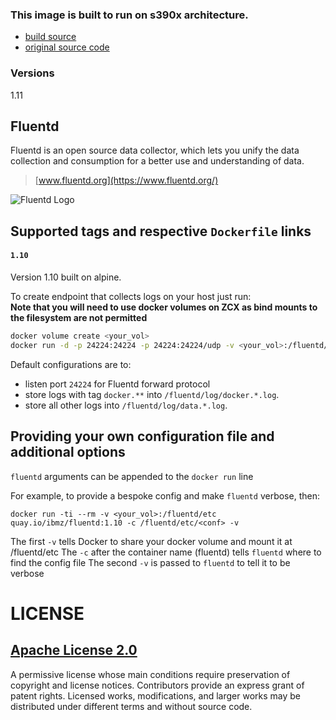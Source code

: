 ### This image is built to run on s390x architecture.
-    [build source](https://github.com/korpx-z/fluentd-s390x/tree/master)
-    [original source code](https://github.com/fluent/fluentd-docker-image)

### Versions
1.11

## Fluentd

Fluentd is an open source data collector, which lets you unify the data
collection and consumption for a better use and understanding of data.

> [www.fluentd.org](https://www.fluentd.org/)

![Fluentd Logo](https://www.fluentd.org/assets/img/miscellany/fluentd-logo.png)

## Supported tags and respective `Dockerfile` links

#### `1.10`

Version 1.10 built on alpine.


To create endpoint that collects logs on your host just run: <br />
**Note that you will need to use docker volumes on ZCX as bind mounts to the filesystem are not permitted**

```bash
docker volume create <your_vol>
docker run -d -p 24224:24224 -p 24224:24224/udp -v <your_vol>:/fluentd/log quay.io/ibm/fluentd:1.10
```

Default configurations are to:

- listen port `24224` for Fluentd forward protocol
- store logs with tag `docker.**` into `/fluentd/log/docker.*.log`.
- store all other logs into `/fluentd/log/data.*.log`.

## Providing your own configuration file and additional options

`fluentd` arguments can be appended to the `docker run` line

For example, to provide a bespoke config and make `fluentd` verbose, then:

`docker run -ti --rm -v <your_vol>:/fluentd/etc quay.io/ibmz/fluentd:1.10 -c /fluentd/etc/<conf> -v`

The first `-v` tells Docker to share your docker volume and mount it at /fluentd/etc
The `-c` after the container name (fluentd) tells `fluentd` where to find the config file
The second `-v` is passed to `fluentd` to tell it to be verbose


# LICENSE
## [Apache License 2.0](https://github.ibm.com/zECO/fluentd-s390x/blob/master/LICENSE)

A permissive license whose main conditions require preservation of copyright and license notices. Contributors provide an express grant of patent rights. Licensed works, modifications, and larger works may be distributed under different terms and without source code.
